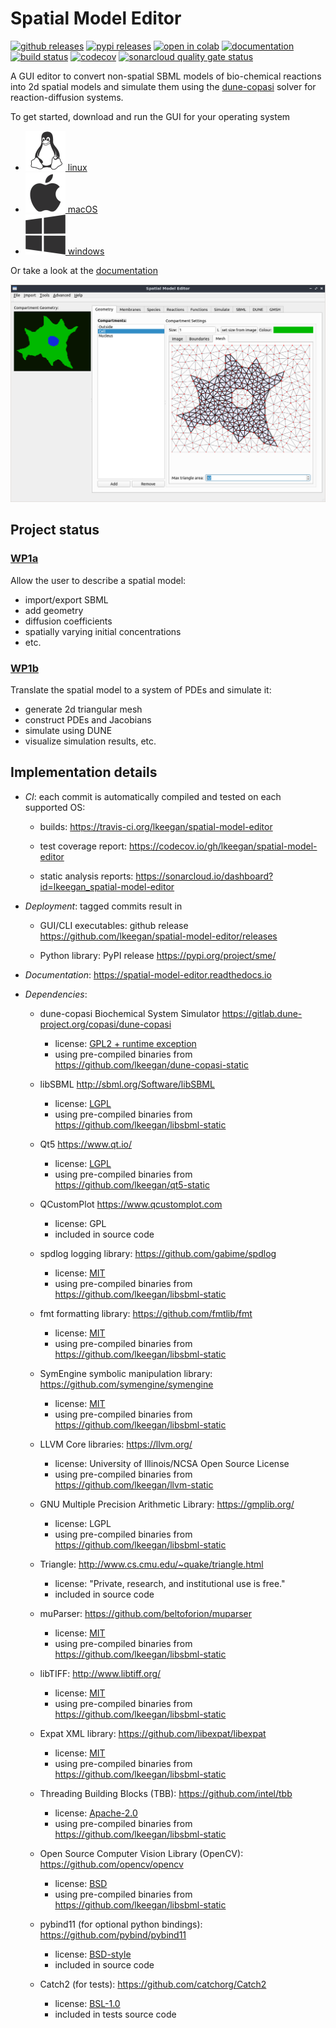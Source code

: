 
# Spatial Model Editor

[![github releases](https://img.shields.io/github/release/lkeegan/spatial-model-editor.svg)](https://github.com/lkeegan/spatial-model-editor/releases)
[![pypi releases](https://img.shields.io/pypi/v/sme.svg)](https://pypi.org/project/sme)
[![open in colab](https://colab.research.google.com/assets/colab-badge.svg)](https://colab.research.google.com/github/lkeegan/spatial-model-editor/blob/master/sme/sme_getting_started.ipynb)
[![documentation](https://readthedocs.org/projects/spatial-model-editor/badge/)](https://spatial-model-editor.readthedocs.io/en/latest/)
[![build status](https://travis-ci.org/lkeegan/spatial-model-editor.svg?branch=master)](https://travis-ci.org/lkeegan/spatial-model-editor)
[![codecov](https://codecov.io/gh/lkeegan/spatial-model-editor/branch/master/graph/badge.svg)](https://codecov.io/gh/lkeegan/spatial-model-editor)
[![sonarcloud quality gate status](https://sonarcloud.io/api/project_badges/measure?project=lkeegan_spatial-model-editor&metric=alert_status)](https://sonarcloud.io/dashboard?id=lkeegan_spatial-model-editor)

A GUI editor to convert non-spatial SBML models of bio-chemical reactions
into 2d spatial models and simulate them using the
[dune-copasi](https://gitlab.dune-project.org/copasi/dune-copasi) solver
for reaction-diffusion systems.

To get started, download and run the GUI for your operating system

- [![linux](docs/quickstart/img/icon-linux.png) linux](../../releases/latest/download/spatial-model-editor)
- [![macOS](docs/quickstart/img/icon-osx.png) macOS](../../releases/latest/download/spatial-model-editor.dmg)
- [![linux](docs/quickstart/img/icon-windows.png) windows](../../releases/latest/download/spatial-model-editor.exe)

Or take a look at the [documentation](https://spatial-model-editor.readthedocs.io/)

![screenshot](docs/img/mesh.png)

## Project status

### [WP1a](https://github.com/lkeegan/spatial-model-editor/projects/1)

Allow the user to describe a spatial model:

- import/export SBML
- add geometry
- diffusion coefficients
- spatially varying initial concentrations
- etc.

### [WP1b](https://github.com/lkeegan/spatial-model-editor/projects/2)

Translate the spatial model to a system of PDEs and simulate it:

- generate 2d triangular mesh
- construct PDEs and Jacobians
- simulate using DUNE
- visualize simulation results, etc.

## Implementation details

- _CI_: each commit is automatically compiled and tested on each supported OS:

  - builds: <https://travis-ci.org/lkeegan/spatial-model-editor>

  - test coverage report: <https://codecov.io/gh/lkeegan/spatial-model-editor>

  - static analysis reports: <https://sonarcloud.io/dashboard?id=lkeegan_spatial-model-editor>

- _Deployment_: tagged commits result in

  - GUI/CLI executables: github release <https://github.com/lkeegan/spatial-model-editor/releases>

  - Python library: PyPI release <https://pypi.org/project/sme/>

- _Documentation_: <https://spatial-model-editor.readthedocs.io>

- _Dependencies_:

  - dune-copasi Biochemical System Simulator <https://gitlab.dune-project.org/copasi/dune-copasi>

    - license: [GPL2 + runtime exception](https://dune-project.org/about/license/)
    - using pre-compiled binaries from <https://github.com/lkeegan/dune-copasi-static>

  - libSBML <http://sbml.org/Software/libSBML>

    - license: [LGPL](http://sbml.org/Software/libSBML/LibSBML_License)
    - using pre-compiled binaries from <https://github.com/lkeegan/libsbml-static>

  - Qt5 <https://www.qt.io/>

    - license: [LGPL](https://doc.qt.io/qt-5/lgpl.html)
    - using pre-compiled binaries from <https://github.com/lkeegan/qt5-static>

  - QCustomPlot <https://www.qcustomplot.com>

    - license: GPL
    - included in source code

  - spdlog logging library: <https://github.com/gabime/spdlog>

    - license: [MIT](https://github.com/gabime/spdlog/blob/v1.x/LICENSE)
    - using pre-compiled binaries from <https://github.com/lkeegan/libsbml-static>

  - fmt formatting library: <https://github.com/fmtlib/fmt>

    - license: [MIT](https://github.com/fmtlib/fmt/blob/master/LICENSE.rst)
    - using pre-compiled binaries from <https://github.com/lkeegan/libsbml-static>

  - SymEngine symbolic manipulation library: <https://github.com/symengine/symengine>

    - license: [MIT](https://github.com/symengine/symengine/blob/master/LICENSE)
    - using pre-compiled binaries from <https://github.com/lkeegan/libsbml-static>

  - LLVM Core libraries: <https://llvm.org/>

    - license: University of Illinois/NCSA Open Source License
    - using pre-compiled binaries from <https://github.com/lkeegan/llvm-static>

  - GNU Multiple Precision Arithmetic Library: <https://gmplib.org/>

    - license: LGPL
    - using pre-compiled binaries from <https://github.com/lkeegan/libsbml-static>

  - Triangle: <http://www.cs.cmu.edu/~quake/triangle.html>

    - license: "Private, research, and institutional use is free."
    - included in source code

  - muParser: <https://github.com/beltoforion/muparser>

    - license: [MIT](https://github.com/beltoforion/muparser/blob/master/License.txt)
    - using pre-compiled binaries from <https://github.com/lkeegan/libsbml-static>

  - libTIFF: <http://www.libtiff.org/>

    - license: [MIT](http://www.libtiff.org/misc.html)
    - using pre-compiled binaries from <https://github.com/lkeegan/libsbml-static>

  - Expat XML library: <https://github.com/libexpat/libexpat>

    - license: [MIT](https://github.com/libexpat/libexpat/blob/master/expat/COPYING)
    - using pre-compiled binaries from <https://github.com/lkeegan/libsbml-static>

  - Threading Building Blocks (TBB): <https://github.com/intel/tbb>

    - license: [Apache-2.0](https://github.com/intel/tbb/blob/tbb_2020/LICENSE)
    - using pre-compiled binaries from <https://github.com/lkeegan/libsbml-static>

  - Open Source Computer Vision Library (OpenCV): <https://github.com/opencv/opencv>

    - license: [BSD](https://github.com/opencv/opencv/blob/master/LICENSE)
    - using pre-compiled binaries from <https://github.com/lkeegan/libsbml-static>

  - pybind11 (for optional python bindings): <https://github.com/pybind/pybind11>

    - license: [BSD-style](https://github.com/pybind/pybind11/blob/master/LICENSE)
    - included in source code

  - Catch2 (for tests): <https://github.com/catchorg/Catch2>

    - license: [BSL-1.0](https://github.com/catchorg/Catch2/blob/master/LICENSE.txt)
    - included in tests source code
